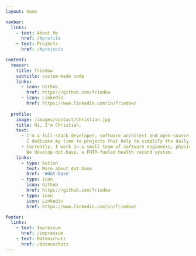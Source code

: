 ```yaml
---
layout: home

navbar:
  links:
    - text: About Me
      href: /#profile
    - text: Projects
      href: /#projects

content:
  teaser:
    title: friedow
    subtitle: custom-made code
    links:
      - icon: Github
        href: https://github.com/friedow
      - icon: Linkedin
        href: https://www.linkedin.com/in/friedow/
  
  profile:
    image: /images/contact/christian.jpg
    title: Hi, I'm Christian.
    text:
      - I'm a full-stack developer, software architect and open-source contributor located in Berlin, Germany. 
        I dedicate my time to projects that help to simplify the daily routine of others.
      - Currently, I work in a small team of software engineers, physicians and researchers at Charité – Universitätsmedizin Berlin. 
        We develop dot.base, a FHIR-fueled health record system.
    links:
      - type: button
        text: More about dot.base
        href: '#dot-base'
      - type: icon
        icon: Github
        href: https://github.com/friedow
      - type: icon
        icon: Linkedin
        href: https://www.linkedin.com/in/friedow/

footer:
  links:
    - text: Impressum
      href: /impressum
    - text: Datenschutz
      href: /datenschutz
---
```

